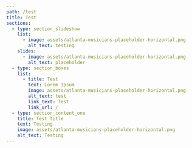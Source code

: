 ```yaml
---
path: /test
title: Test
sections:
  - type: section_slideshow
    list:
      - image: assets/atlanta-musicians-placeholder-horizontal.png
        alt_text: testing
    slides:
      - image: assets/atlanta-musicians-placeholder-horizontal.png
        alt_text: placeholder
  - type: section_boxes
    list:
      - title: Test
        text: Lorem Ipsum
        image: assets/atlanta-musicians-placeholder-horizontal.png
        alt_text: test
        link_text: Test
        link_url: /
  - type: section_content_one
    title: Test Title
    text: Testing
    image: assets/atlanta-musicians-placeholder-horizontal.png
    alt_text: Testing
---
```

